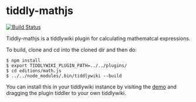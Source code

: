 # tiddly-mathjs 

[![Build Status](https://travis-ci.org/mklauber/tiddly-mathjs.svg?branch=master)](https://travis-ci.org/mklauber/tiddly-mathjs)

Tiddly-mathjs is a tiddlywiki plugin for calculating mathematcal expressions.  

To build, clone and cd into the cloned dir and then do: 

```
$ npm install 
$ export TIDDLYWIKI_PLUGIN_PATH=../../plugins/
$ cd editions/math.js
$ ../../node_modules/.bin/tiddlywiki --build
```

You can install this in your tiddlywiki instance by visiting the [demo](https://cdn.rawgit.com/Guitlle/tiddly-mathjs/build/tmp.html) and dragging the plugin tiddler to your own tiddlywiki.
